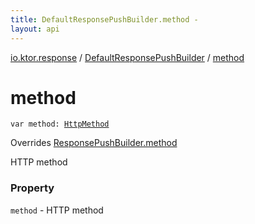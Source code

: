 ```yaml
---
title: DefaultResponsePushBuilder.method - 
layout: api
---
```


<div class='api-docs-breadcrumbs'><a href="../index.html">io.ktor.response</a> / <a href="index.html">DefaultResponsePushBuilder</a> / <a href="./method.html">method</a></div>

# method

<div class="signature"><code><span class="keyword">var </span><span class="identifier">method</span><span class="symbol">: </span><a href="../../io.ktor.http/-http-method/index.html"><span class="identifier">HttpMethod</span></a></code></div>

Overrides <a href="../-response-push-builder/method.html">ResponsePushBuilder.method</a>

HTTP method

### Property

<code>method</code> - HTTP method